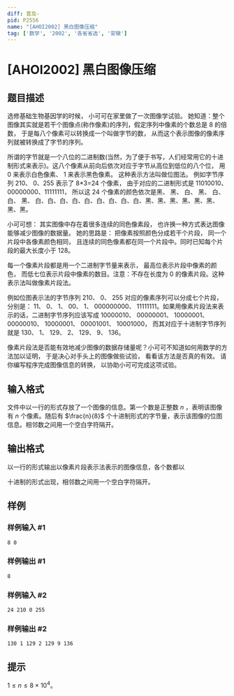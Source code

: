 ```yaml
---
diff: 普及-
pid: P2556
name: "[AHOI2002] 黑白图像压缩"
tag: ['数学', '2002', '各省省选', '安徽']
---
```

# [AHOI2002] 黑白图像压缩
## 题目描述

选修基础生物基因学的时候， 小可可在家里做了一次图像学试验。 她知道：整个图像其实就是若干个图像点(称作像素)的序列，假定序列中像素的个数总是 8 的倍数， 于是每八个像素可以转换成一个叫做字节的数， 从而这个表示图像的像素序列就被转换成了字节的序列。

所谓的字节就是一个八位的二进制数(当然，为了便于书写，人们经常用它的十进制形式来表示)。这八个像素从前向后依次对应于字节从高位到低位的八个位， 用 0 来表示白色像素、 1 来表示黑色像素。 这种表示方法叫做位图法。 例如字节序列 210、 0、255 表示了 8\*3=24 个像素， 由于对应的二进制形式是 11010010、 00000000、11111111， 所以这 24 个像素的颜色依次是黑、 黑、 白、 黑、 白、 白、 黑、 白、白、白、白、白、白、白、白、白、黑、黑、黑、黑、黑、黑、黑、黑。

小可可想： 其实图像中存在着很多连续的同色像素段， 也许换一种方式表达图像能够减少图像的数据量。 她的思路是： 把像素按照颜色分成若干个片段， 同一个片段中各像素颜色相同， 且连续的同色像素都在同一个片段中。同时已知每个片段的最大长度小于 128。

每一个像素片段都是用一个二进制字节量来表示， 最高位表示片段中像素的颜色， 而低七位表示片段中像素的数目。注意：不存在长度为 0 的像素片段。这种表示法叫做像素片段法。

例如位图表示法的字节序列 210、 0、 255 对应的像素序列可以分成七个片段，分别是： 11、 0、 1、 00、 1、 000000000、 11111111。如果用像素片段法来表示的话，二进制字节序列应该写成 10000010、 00000001、 10000001、00000010、 10000001、 00001001、 10001000， 而其对应于十进制字节序列就是 130、 1、 129、 2、 129、 9、 136。

像素片段法是否能有效地减少图像的数据存储量呢？小可可不知道如何用数学的方法加以证明， 于是决心对手头上的图像做些试验， 看看该方法是否真的有效。 请你编写程序完成图像信息的转换， 以协助小可可完成这项试验。

## 输入格式

文件中以一行的形式存放了一个图像的信息。第一个数是正整数 $n$ ，表明该图像有 $n$ 个像素。随后有 $\frac{n}{8}$ 个十进制形式的字节量，表示该图像的位图信息。相邻数之间用一个空白字符隔开。
## 输出格式

以一行的形式输出以像素片段表示法表示的图像信息，各个数都以

十进制的形式出现，相邻数之间用一个空白字符隔开。

## 样例

### 样例输入 #1
```
8 0
```
### 样例输出 #1
```
8
```
### 样例输入 #2
```
24 210 0 255
```
### 样例输出 #2
```
130 1 129 2 129 9 136
```
## 提示

$1\leq n\leq 8\times 10^4$。
